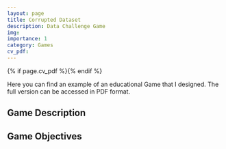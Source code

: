 ```yaml
---
layout: page
title: Corrupted Dataset
description: Data Challenge Game
img: 
importance: 1
category: Games
cv_pdf: 
---
```


{% if page.cv_pdf %}<a href="{{ page.cv_pdf | prepend: 'assets/pdf/' | relative_url}}" target="_blank" rel="noopener noreferrer" class="float-right"><i class="fas fa-file-pdf" style="font-size: 48px;"></i></a>{% endif %}

Here you can find an example of an educational Game that I designed. The full version can be accessed in PDF format.

## Game Description


## Game Objectives

